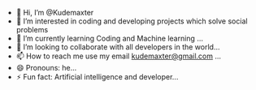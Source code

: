 - 👋 Hi, I’m @Kudemaxter
- 👀 I’m interested in coding and developing projects which solve social problems 
- 🌱 I’m currently learning Coding and Machine learning ...
- 💞️ I’m looking to collaborate with all developers in the world...
- 📫 How to reach me use my email kudemaxter@gmail.com ...
- 😄 Pronouns: he...
- ⚡ Fun fact: Artificial intelligence and developer...

<!---
Kudemaxter/Kudemaxter is a ✨ special ✨ repository because its `README.md` (this file) appears on your GitHub profile.
You can click the Preview link to take a look at your changes.
--->
